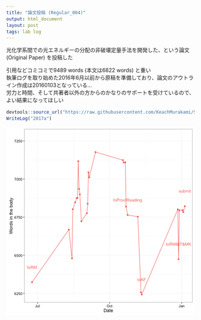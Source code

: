```yaml
---
title: "論文投稿 (Regular_004)"
output: html_document
layout: post
tags: lab log
---
```


光化学系間での光エネルギーの分配の非破壊定量手法を開発した、という論文 (Original Paper) を投稿した  

引用などコミコミで9489 words (本文は6822 words) と重い  
執筆ログを取り始めた2016年6月以前から原稿を準備しており、論文のアウトライン作成は20160103となっている...  
労力と時間、そして共著者以外の方からのかなりのサポートを受けているので、よい結果になってほしい  


```r
devtools::source_url("https://raw.githubusercontent.com/KeachMurakami/Sources/master/MyData/WriteLog.R")
WriteLog("2017a")
```

![plot of chunk unnamed-chunk-1](/figure/source/2017-01-05-Pub2017a/unnamed-chunk-1-1.png)
